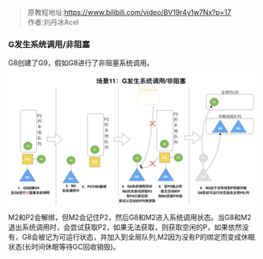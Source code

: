 > 原教程地址:https://www.bilibili.com/video/BV19r4y1w7Nx?p=17 \
> 作者:刘丹冰Acel

### G发生系统调用/非阻塞

G8创建了G9，假如G8进行了非阻塞系统调用。

<img style="display: block; margin: 0 auto;" src="../img/syscall-noneblock.png" alt="" />

​ M2和P2会解绑，但M2会记住P2，然后G8和M2进入系统调用状态。当G8和M2退出系统调用时，会尝试获取P2，如果无法获取，则获取空闲的P，如果依然没有，G8会被记为可运行状态，并加入到全局队列,M2因为没有P的绑定而变成休眠状态(长时间休眠等待GC回收销毁)。